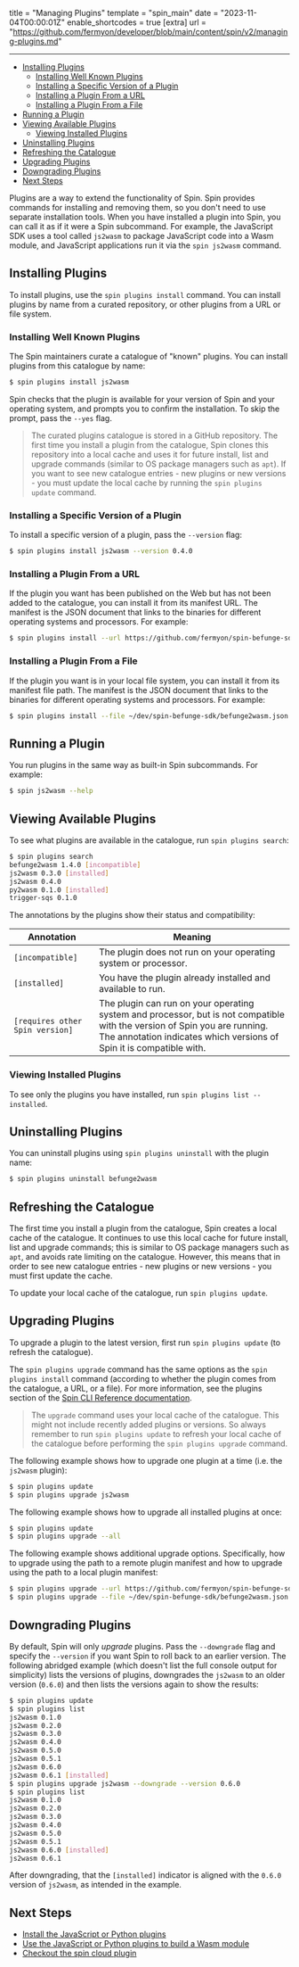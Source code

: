 title = "Managing Plugins"
template = "spin_main"
date = "2023-11-04T00:00:01Z"
enable_shortcodes = true
[extra]
url = "https://github.com/fermyon/developer/blob/main/content/spin/v2/managing-plugins.md"

---
- [Installing Plugins](#installing-plugins)
  - [Installing Well Known Plugins](#installing-well-known-plugins)
  - [Installing a Specific Version of a Plugin](#installing-a-specific-version-of-a-plugin)
  - [Installing a Plugin From a URL](#installing-a-plugin-from-a-url)
  - [Installing a Plugin From a File](#installing-a-plugin-from-a-file)
- [Running a Plugin](#running-a-plugin)
- [Viewing Available Plugins](#viewing-available-plugins)
  - [Viewing Installed Plugins](#viewing-installed-plugins)
- [Uninstalling Plugins](#uninstalling-plugins)
- [Refreshing the Catalogue](#refreshing-the-catalogue)
- [Upgrading Plugins](#upgrading-plugins)
- [Downgrading Plugins](#downgrading-plugins)
- [Next Steps](#next-steps)

Plugins are a way to extend the functionality of Spin. Spin provides commands for installing and removing them, so you don't need to use separate installation tools. When you have installed a plugin into Spin, you can call it as if it were a Spin subcommand. For example, the JavaScript SDK uses a tool called `js2wasm` to package JavaScript code into a Wasm module, and JavaScript applications run it via the `spin js2wasm` command.

## Installing Plugins

To install plugins, use the `spin plugins install` command. You can install plugins by name from a curated repository, or other plugins from a URL or file system.

### Installing Well Known Plugins

The Spin maintainers curate a catalogue of "known" plugins. You can install plugins from this catalogue by name:

<!-- @selectiveCpy -->

```bash
$ spin plugins install js2wasm
```

Spin checks that the plugin is available for your version of Spin and your operating system, and prompts you to confirm the installation. To skip the prompt, pass the `--yes` flag.

> The curated plugins catalogue is stored in a GitHub repository. The first time you install a plugin from the catalogue, Spin clones this repository into a local cache and uses it for future install, list and upgrade commands (similar to OS package managers such as `apt`). If you want to see new catalogue entries - new plugins or new versions - you must update the local cache by running the `spin plugins update` command.

### Installing a Specific Version of a Plugin

To install a specific version of a plugin, pass the `--version` flag:

<!-- @nocpy -->

```bash
$ spin plugins install js2wasm --version 0.4.0
```

### Installing a Plugin From a URL

If the plugin you want has been published on the Web but has not been added to the catalogue, you can install it from its manifest URL. The manifest is the JSON document that links to the binaries for different operating systems and processors. For example:

<!-- @nocpy -->

```bash
$ spin plugins install --url https://github.com/fermyon/spin-befunge-sdk/releases/download/v1.4.0/befunge2wasm.json
```

### Installing a Plugin From a File

If the plugin you want is in your local file system, you can install it from its manifest file path. The manifest is the JSON document that links to the binaries for different operating systems and processors. For example:

<!-- @nocpy -->

```bash
$ spin plugins install --file ~/dev/spin-befunge-sdk/befunge2wasm.json
```

## Running a Plugin

You run plugins in the same way as built-in Spin subcommands. For example:

<!-- @selectiveCpy -->

```bash
$ spin js2wasm --help
```

## Viewing Available Plugins

To see what plugins are available in the catalogue, run `spin plugins search`:

<!-- @selectiveCpy -->

```bash
$ spin plugins search
befunge2wasm 1.4.0 [incompatible]
js2wasm 0.3.0 [installed]
js2wasm 0.4.0
py2wasm 0.1.0 [installed]
trigger-sqs 0.1.0
```

The annotations by the plugins show their status and compatibility:

| Annotation                      | Meaning |
|---------------------------------|---------|
| `[incompatible]`                | The plugin does not run on your operating system or processor. |
| `[installed]`                   | You have the plugin already installed and available to run. |
| `[requires other Spin version]` | The plugin can run on your operating system and processor, but is not compatible with the version of Spin you are running. The annotation indicates which versions of Spin it is compatible with. |

### Viewing Installed Plugins

To see only the plugins you have installed, run `spin plugins list --installed`.

## Uninstalling Plugins

You can uninstall plugins using `spin plugins uninstall` with the plugin name:

<!-- @nocpy -->

```bash
$ spin plugins uninstall befunge2wasm
```

## Refreshing the Catalogue

The first time you install a plugin from the catalogue, Spin creates a local cache of the catalogue. It continues to use this local cache for future install, list and upgrade commands; this is similar to OS package managers such as `apt`, and avoids rate limiting on the catalogue. However, this means that in order to see new catalogue entries - new plugins or new versions - you must first update the cache. 

To update your local cache of the catalogue, run `spin plugins update`.

## Upgrading Plugins

To upgrade a plugin to the latest version, first run `spin plugins update` (to refresh the catalogue). 

The `spin plugins upgrade` command has the same options as the `spin plugins install` command (according to whether the plugin comes from the catalogue, a URL, or a file). For more information, see the plugins section of the [Spin CLI Reference documentation](cli-reference#spin-plugins). 

> The `upgrade` command uses your local cache of the catalogue. This might not include recently added plugins or versions. So always remember to run `spin plugins update` to refresh your local cache of the catalogue before performing the `spin plugins upgrade` command.

The following example shows how to upgrade one plugin at a time (i.e. the `js2wasm` plugin):

<!-- @selectiveCpy -->

```bash
$ spin plugins update
$ spin plugins upgrade js2wasm
```

The following example shows how to upgrade all installed plugins at once:

<!-- @selectiveCpy -->

```bash
$ spin plugins update
$ spin plugins upgrade --all
```

The following example shows additional upgrade options. Specifically, how to upgrade using the path to a remote plugin manifest and how to upgrade using the path to a local plugin manifest:

<!-- @selectiveCpy -->

```bash
$ spin plugins upgrade --url https://github.com/fermyon/spin-befunge-sdk/releases/download/v1.7.0/befunge2wasm.json
$ spin plugins upgrade --file ~/dev/spin-befunge-sdk/befunge2wasm.json
```

## Downgrading Plugins

By default, Spin will only _upgrade_ plugins. Pass the `--downgrade` flag and specify the `--version` if you want Spin to roll back to an earlier version. The following abridged example (which doesn't list the full console output for simplicity) lists the versions of plugins, downgrades the `js2wasm` to an older version (`0.6.0`) and then lists the versions again to show the results:

<!-- @nocpy -->

```bash
$ spin plugins update
$ spin plugins list
js2wasm 0.1.0
js2wasm 0.2.0
js2wasm 0.3.0
js2wasm 0.4.0
js2wasm 0.5.0
js2wasm 0.5.1
js2wasm 0.6.0
js2wasm 0.6.1 [installed]
$ spin plugins upgrade js2wasm --downgrade --version 0.6.0
$ spin plugins list
js2wasm 0.1.0
js2wasm 0.2.0
js2wasm 0.3.0
js2wasm 0.4.0
js2wasm 0.5.0
js2wasm 0.5.1
js2wasm 0.6.0 [installed]
js2wasm 0.6.1
```

After downgrading, that the `[installed]` indicator is aligned with the `0.6.0` version of `js2wasm`, as intended in the example.

## Next Steps

- [Install the JavaScript or Python plugins](quickstart)
- [Use the JavaScript or Python plugins to build a Wasm module](build)
- [Checkout the spin cloud plugin](https://github.com/fermyon/cloud-plugin)
